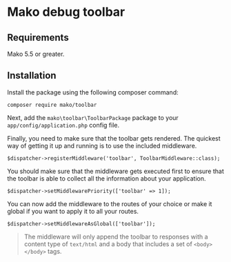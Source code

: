 # Mako debug toolbar

## Requirements

Mako 5.5 or greater.

## Installation

Install the package using the following composer command:

	composer require mako/toolbar

Next, add the ```mako\toolbar\ToolbarPackage``` package to your ```app/config/application.php``` config file.

Finally, you need to make sure that the toolbar gets rendered. The quickest way of getting it up and running is to use the included middleware.

	$dispatcher->registerMiddleware('toolbar', ToolbarMiddleware::class);

You should make sure that the middleware gets executed first to ensure that the toolbar is able to collect all the information about your application.

	$dispatcher->setMiddlewarePriority(['toolbar' => 1]);

You can now add the middleware to the routes of your choice or make it global if you want to apply it to all your routes.

	$dispatcher->setMiddlewareAsGlobal(['toolbar']);

> The middleware will only append the toolbar to responses with a content type of `text/html` and a body that includes a set of `<body></body>` tags.
